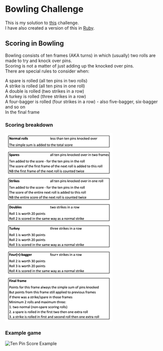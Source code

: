 
Bowling Challenge
=================

This is my solution to [this](https://github.com/makersacademy/bowling-challenge) challenge.  
I have also created a version of this in [Ruby](https://github.com/AdamusBG/bowling-challenge-ruby).  

## Scoring in Bowling  

Bowling consists of ten frames (AKA turns) in which (usually) two rolls are made to try and knock over pins.  
Scoring is not a matter of just adding up the knocked over pins.  
There are special rules to consider when:  

A spare is rolled (all ten pins in two rolls)  
A strike is rolled (all ten pins in one roll)  
A double is rolled (two strikes in a row)  
A turkey is rolled (three strikes in a row)  
A four-bagger is rolled (four strikes in a row) - also five-bagger, six-bagger and so on  
In the final frame  

### Scoring breakdown

![Scoring Breakdown](images/scoring_breakdown.png)

### Example game

![Ten Pin Score Example](images/example_ten_pin_scoring.png)
